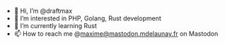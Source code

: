 - 👋 Hi, I’m @draftmax
- 👀 I’m interested in PHP, Golang, Rust development
- 🌱 I’m currently learning Rust
- 📫 How to reach me @maxime@mastodon.mdelaunay.fr on Mastodon
